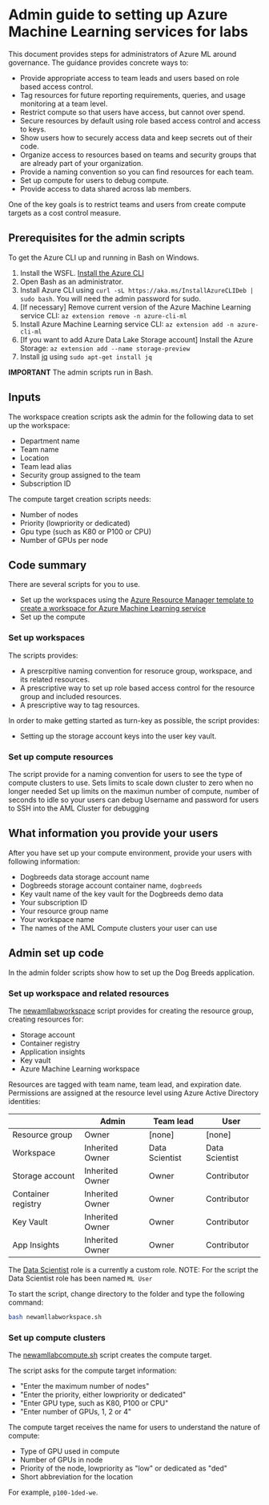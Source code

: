 # Admin guide to setting up Azure Machine Learning services for labs

This document provides steps for administrators of Azure ML around governance. 
The guidance provides concrete ways to:

- Provide appropriate access to team leads and users based on role based access control.
- Tag resources for future reporting requirements, queries, and usage monitoring at a team level.
- Restrict compute so that users have access, but cannot over spend.
- Secure resources by default using role based access control and access to keys.
- Show users how to securely access data and keep secrets out of their code.
- Organize access to resources based on teams and security groups that are already part of your organization.
- Provide a naming convention so you can find resources for each team.
- Set up compute for users to debug compute.
- Provide access to data shared across lab members.

One of the key goals is to restrict teams and users from create compute targets as a cost control measure.

## Prerequisites for the admin scripts

To get the Azure CLI up and running in Bash on Windows.

1. Install the WSFL. [Install the Azure CLI](https://docs.microsoft.com/en-us/azure/xplat-cli-install)
2. Open Bash as an administrator.
3. Install Azure CLI using `curl -sL https://aka.ms/InstallAzureCLIDeb | sudo bash`. You will need the admin password for sudo.
4. [If necessary] Remove current version of the Azure Machine Learning service CLI: `az extension remove -n azure-cli-ml`
5. Install Azure Machine Learning service CLI: `az extension add -n azure-cli-ml`
6. [If you want to add Azure Data Lake Storage account] Install the Azure Storage: `az extension add --name storage-preview`
7. Install [jq](https://stedolan.github.io/jq/) using `sudo apt-get install jq`

**IMPORTANT**
The admin scripts run in Bash.

## Inputs

The workspace creation scripts ask the admin for the following data to set up the workspace:

- Department name
- Team name
- Location
- Team lead alias
- Security group assigned to the team
- Subscription ID

The compute target creation scripts needs:

- Number of nodes
- Priority (lowpriority or dedicated)
- Gpu type (such as K80 or P100 or CPU)
- Number of GPUs per node

## Code summary

There are several scripts for you to use.

- Set up the workspaces using the [Azure Resource Manager template to create a workspace for Azure Machine Learning service](https://docs.microsoft.com/en-us/azure/machine-learning/service/how-to-create-workspace-template#use-azure-cli)
- Set up the compute

### Set up workspaces

The scripts provides:

- A prescrpitive naming convention for resoruce group, workspace, and its related resources.
- A prescriptive way to set up role based access control for the resource group and included resources.
- A prescriptive way to tag resources.

In order to make getting started as turn-key as possible, the script provides:

- Setting up the storage account keys into the user key vault.

### Set up compute resources

The script provide for a naming convention for users to see the type of compute clusters to use.
Sets limits to scale down cluster to zero when no longer needed
Set up limits on the maximun number of compute, number of seconds to idle so your users can debug
Username and password for users to SSH into the AML Cluster for debugging

## What information you provide your users

After you have set up your compute environment, provide your users with following information:

  - Dogbreeds data storage account name
  - Dogbreeds storage account container name, `dogbreeds`
  - Key vault name of the key vault for the Dogbreeds demo data
  - Your subscription ID
  - Your resource group name 
  - Your workspace name
  - The names of the AML Compute clusters your user can use

## Admin set up code

In the admin folder scripts show how to set up the Dog Breeds application.


### Set up workspace and related resources

The [newamllabworkspace](newamllabworkspace.sh) script provides for creating the resource group, creating resources for:

   - Storage account
   - Container registry
   - Application insights
   - Key vault
   - Azure Machine Learning workspace
   
Resources are tagged with team name, team lead, and expiration date.
Permissions are assigned at the resource level using Azure Active Directory identities:

|     | Admin | Team lead | User |
| --- | ----- | --------- | ---- |
| Resource group | Owner | [none] | [none] |
| Workspace | Inherited Owner | Data Scientist | Data Scientist |
| Storage account | Inherited Owner | Owner | Contributor |
| Container registry | Inherited Owner | Owner | Contributor |
| Key Vault | Inherited Owner | Owner | Contributor |
| App Insights  | Inherited Owner | Owner | Contributor |

The [Data Scientist](https://docs.microsoft.com/en-us/azure/machine-learning/service/how-to-assign-roles) role is a currently a custom role. 
NOTE: For the script the Data Scientist role has been named `ML User`

To start the script, change directory to the folder and type the following command:

```bash
bash newamllabworkspace.sh
```

### Set up compute clusters

The  [newamllabcompute.sh](newamllabcompute.sh) script creates the compute target.

The script asks for the compute target information:

- "Enter the maximum number of nodes"
- "Enter the priority, either lowpriority or dedicated"
- "Enter GPU type, such as K80, P100 or CPU"
- "Enter number of GPUs, 1, 2 or 4"

The compute target receives the name for users to understand the nature of compute:

- Type of GPU used in compute
- Number of GPUs in node
- Priority of the node, lowpriority as "low" or dedicated as "ded"
- Short abbreviation for the location

For example, `p100-1ded-we`.








